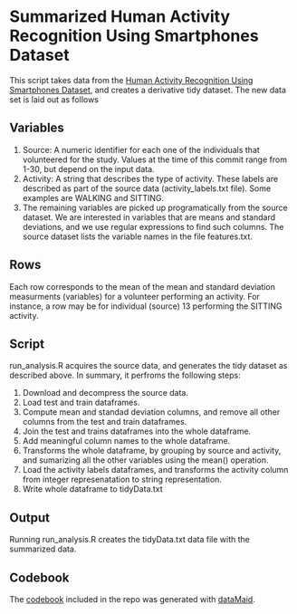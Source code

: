 # Summarized Human Activity Recognition Using Smartphones Dataset

This script takes data from the [Human Activity Recognition Using Smartphones Dataset](https://d396qusza40orc.cloudfront.net/getdata%2Fprojectfiles%2FUCI%20HAR%20Dataset.zip),
and creates a derivative tidy dataset. The new data set is laid out as follows

## Variables

1. Source: A numeric identifier for each one of the individuals that volunteered
   for the study. Values at the time of this commit range from 1-30, but depend
   on the input data.
2. Activity: A string that describes the type of activity. These labels are
   described as part of the source data (activity_labels.txt file). Some
   examples are WALKING and SITTING.
3. The remaining variables are picked up programatically from the source
   dataset. We are interested in variables that are means and standard
   deviations, and we use regular expressions to find such columns. The source
   dataset lists the variable names in the file features.txt.

## Rows

Each row corresponds to the mean of the mean and standard deviation measurments (variables)
for a volunteer performing an activity. For instance, a row may be for individual (source) 13
performing the SITTING activity.

## Script

run_analysis.R acquires the source data, and generates the tidy dataset as described above.
In summary, it perfroms the following steps:
1. Download and decompress the source data.
2. Load test and train dataframes.
3. Compute mean and standad deviation columns, and remove all other columns from
   the test and train dataframes.
4. Join the test and trains dataframes into the whole dataframe.
5. Add meaningful column names to the whole dataframe.
6. Transforms the whole dataframe, by grouping by source and activity, and
   sumarizing all the other variables using the mean() operation.
7. Load the activity labels dataframes, and transforms the activity column from
   integer represenatation to string representation.
8. Write whole dataframe to tidyData.txt

## Output
Running run_analysis.R creates the tidyData.txt data file with the summarized data.

## Codebook
The [codebook](./codebook.md) included in the repo was generated with [dataMaid](https://cran.r-project.org/web/packages/dataMaid/index.html). 
